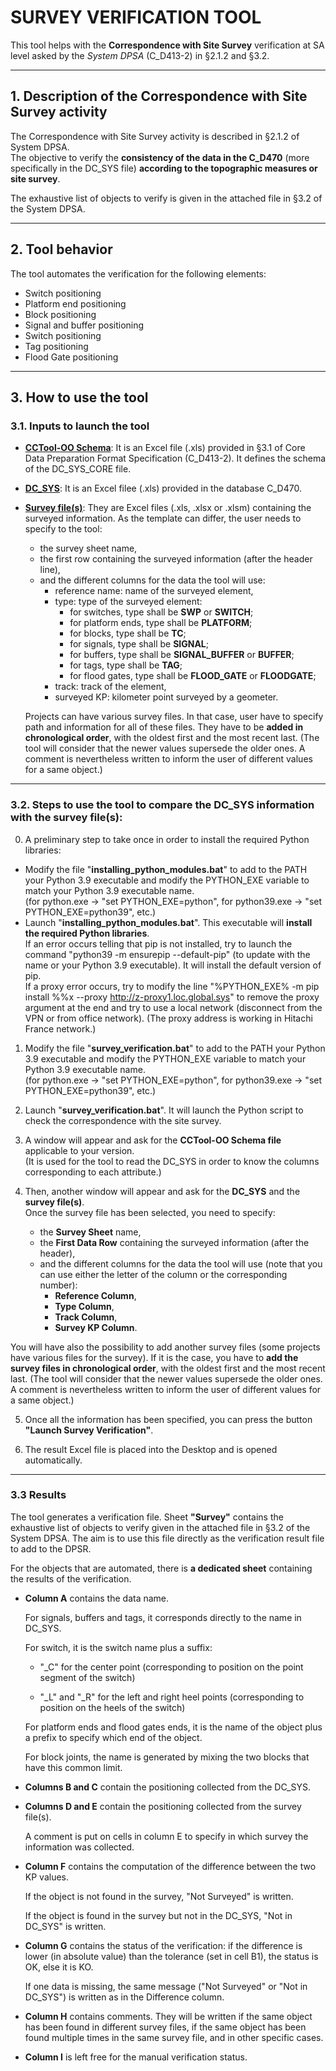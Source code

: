 # SURVEY VERIFICATION TOOL

This tool helps with the **Correspondence with Site Survey** verification at SA level asked by the *System DPSA* (C_D413-2) in §2.1.2 and §3.2.

---
## 1. Description of the Correspondence with Site Survey activity
The Correspondence with Site Survey activity is described in §2.1.2 of System DPSA. <br />
The objective to verify the **consistency of the data in the C_D470** (more specifically in the DC_SYS file) **according to the topographic measures or site survey**.

The exhaustive list of objects to verify is given in the attached file in §3.2 of the System DPSA.

---
## 2. Tool behavior
The tool automates the verification for the following elements:
- Switch positioning
- Platform end positioning
- Block positioning
- Signal and buffer positioning
- Switch positioning
- Tag positioning
- Flood Gate positioning

---
## 3. How to use the tool

### 3.1. Inputs to launch the tool
- <ins>**CCTool-OO Schema**</ins>: It is an Excel file (.xls) provided in §3.1 of Core Data Preparation Format Specification (C_D413-2). It defines the schema of the DC_SYS_CORE file.
- <ins>**DC_SYS**</ins>: It is an Excel filee (.xls) provided in the database C_D470.
- <ins>**Survey file(s)**</ins>: They are Excel files (.xls, .xlsx or .xlsm) containing the surveyed information. As the template can differ, the user needs to specify to the tool:
   - the survey sheet name,
   - the first row containing the surveyed information (after the header line),
   - and the different columns for the data the tool will use:
     - reference name: name of the surveyed element,
     - type: type of the surveyed element:
       - for switches, type shall be **SWP** or **SWITCH**;
       - for platform ends, type shall be **PLATFORM**;
       - for blocks, type shall be **TC**;
       - for signals, type shall be **SIGNAL**;
       - for buffers, type shall be **SIGNAL_BUFFER** or **BUFFER**;
       - for tags, type shall be **TAG**;
       - for flood gates, type shall be **FLOOD_GATE** or **FLOODGATE**;
     - track: track of the element,
     - surveyed KP: kilometer point surveyed by a geometer.
   
   Projects can have various survey files. In that case, user have to specify path and information for all of these files. They have to be **added in chronological order**, with the oldest first and the most recent last. (The tool will consider that the newer values supersede the older ones. A comment is nevertheless written to inform the user of different values for a same object.)

---
### 3.2. Steps to use the tool to compare the DC_SYS information with the survey file(s):

0. A preliminary step to take once in order to install the required Python libraries:
 - Modify the file "**installing_python_modules.bat**" to add to the PATH your Python 3.9 executable and modify the PYTHON_EXE variable to match your Python 3.9 executable name. <br />
 (for python.exe -> "set PYTHON_EXE=python", for python39.exe -> "set PYTHON_EXE=python39", etc.)
 - Launch "**installing_python_modules.bat**". This executable will **install the required Python libraries**. <br />
 If an error occurs telling that pip is not installed, try to launch the command "python39 -m ensurepip --default-pip" (to update with the name or your Python 3.9 executable). It will install the default version of pip. <br />
 If a proxy error occurs, try to modify the line "%PYTHON_EXE% -m pip install %%x --proxy http://z-proxy1.loc.global.sys" to remove the proxy argument at the end and try to use a local network (disconnect from the VPN or from office network). (The proxy address is working in Hitachi France network.)

1. Modify the file "**survey_verification.bat**" to add to the PATH your Python 3.9 executable and modify the PYTHON_EXE variable to match your Python 3.9 executable name. <br />
(for python.exe -> "set PYTHON_EXE=python", for python39.exe -> "set PYTHON_EXE=python39", etc.)


2. Launch "**survey_verification.bat**". It will launch the Python script to check the correspondence with the site survey.


3. A window will appear and ask for the **CCTool-OO Schema file** applicable to your version. <br />
(It is used for the tool to read the DC_SYS in order to know the columns corresponding to each attribute.)


4. Then, another window will appear and ask for the **DC_SYS** and the **survey file(s)**. <br />
Once the survey file has been selected, you need to specify:
   - the **Survey Sheet** name,
   - the **First Data Row** containing the surveyed information (after the header),
   - and the different columns for the data the tool will use (note that you can use either the letter of the column or the corresponding number):
     - **Reference Column**,
     - **Type Column**,
     - **Track Column**,
     - **Survey KP Column**.

You will have also the possibility to add another survey files (some projects have various files for the survey). If it is the case, you have to **add the survey files in chronological order**, with the oldest first and the most recent last. (The tool will consider that the newer values supersede the older ones. A comment is nevertheless written to inform the user of different values for a same object.)


5. Once all the information has been specified, you can press the button **"Launch Survey Verification"**.


6. The result Excel file is placed into the Desktop and is opened automatically.

---
### 3.3 Results
The tool generates a verification file. Sheet **"Survey"** contains the exhaustive list of objects to verify given in the attached file in §3.2 of the System DPSA. The aim is to use this file directly as the verification result file to add to the DPSR.

For the objects that are automated, there is **a dedicated sheet** containing the results of the verification.

- **Column A** contains the data name.

    For signals, buffers and tags, it corresponds directly to the name in DC_SYS.

    For switch, it is the switch name plus a suffix:

  - "_C" for the center point (corresponding to position on the point segment of the switch)

  - "_L" and "_R" for the left and right heel points (corresponding to position on the heels of the switch)

  For platform ends and flood gates ends, it is the name of the object plus a prefix to specify which end of the object. <br />

  For block joints, the name is generated by mixing the two blocks that have this common limit.


- **Columns B and C** contain the positioning collected from the DC_SYS.


- **Columns D and E** contain the positioning collected from the survey file(s).

    A comment is put on cells in column E to specify in which survey the information was collected.


- **Column F** contains the computation of the difference between the two KP values. 

    If the object is not found in the survey, "Not Surveyed" is written.
    
    If the object is found in the survey but not in the DC_SYS, "Not in DC_SYS" is written.


- **Column G** contains the status of the verification: if the difference is lower (in absolute value) than the tolerance (set in cell B1), the status is OK, else it is KO.

    If one data is missing, the same message ("Not Surveyed" or "Not in DC_SYS") is written as in the Difference column.


- **Column H** contains comments. They will be written if the same object has been found in different survey files, if the same object has been found multiple times in the same survey file, and in other specific cases.


- **Column I** is left free for the manual verification status. 
